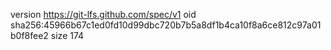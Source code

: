 version https://git-lfs.github.com/spec/v1
oid sha256:45966b67c1ed0fd10d99dbc720b7b5a8df1b4ca10f8a6ce812c97a01b0f8fee2
size 174

